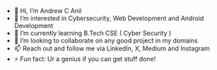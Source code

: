 - 👋 Hi, I’m Andrew C Anil
- 👀 I’m interested in Cybersecurity, Web Development and Android Development
- 🌱 I’m currently learning B.Tech CSE ( Cyber Security )
- 💞️ I’m looking to collaborate on any good project in my domains
- 📫 Reach out and follow me via LinkedIn, X, Medium and Instagram
- ⚡ Fun fact: Ur a genius if you can get stuff done!

